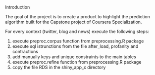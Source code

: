 
Introduction

The goal of the project is to create a product to highlight the prediction 
algorithm built for the Capstone project of Coursera Specialization. 

For every context (twitter, blog and news) execute the following steps:
1. execute preproc.corpus function from preprocessing.R package
2. execute sql istrunctions from the file after_load, profanity and contractions
3. add manually keys and unique constraints to the main tables
4. execute preproc.refine function from preprocessing.R package
5. copy the file RDS in the shiny_app_x directory
